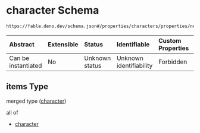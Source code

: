 # character Schema

```txt
https://fable.deno.dev/schema.json#/properties/characters/properties/new/items
```



| Abstract            | Extensible | Status         | Identifiable            | Custom Properties | Additional Properties | Access Restrictions | Defined In                                                 |
| :------------------ | :--------- | :------------- | :---------------------- | :---------------- | :-------------------- | :------------------ | :--------------------------------------------------------- |
| Can be instantiated | No         | Unknown status | Unknown identifiability | Forbidden         | Allowed               | none                | [schema.json\*](../out/schema.json "open original schema") |

## items Type

merged type ([character](schema-properties-characters-properties-new-character.md))

all of

*   [character](character.md "check type definition")
